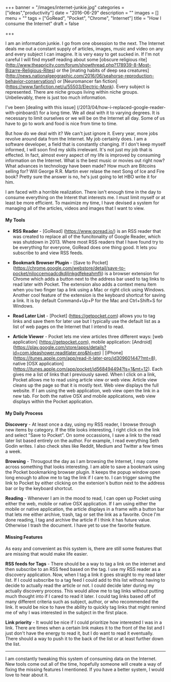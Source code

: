 +++
banner = "/images/internet-junkie.jpg"
categories = ["ideas","productivity"]
date = "2016-06-29"
description = ""
images = []
menu = ""
tags = ["GoRead", "Pocket", "Chrome", "Internet"]
title = "How I consume the Internet"
draft = false

+++



I am an information junkie. I go from one obsession to the next. The Internet deals me out a constant supply of articles, images, music and video on any and every subject I can imagine. It is very easy to get sucked in. If I'm not careful I will find myself reading about some [obscure religious rite] (http://www.theapricity.com/forum/showthread.php?178939-8-Most-Bizarre-Religious-Rites) or the [mating habits of deep sea creatures] (http://news.nationalgeographic.com/2016/06/seahorse-reproduction-behavior-conservation/) or [Neuromancer fan fiction] (https://www.fanfiction.net/u/55503/Electric-Monk). Every subject is represented. There are niche groups living within niche groups. Unbelievably, there is just too much information. 

I've been [dealing with this issue] (/2013/04/how-i-replaced-google-reader-with-pinboard/) for a long time. We all deal with it to varying degrees. It is necessary to limit ourselves or we will be on the Internet all day. Some of us have to go to work and food is nice from time to time. 

But how do we deal with it? We can't just ignore it. Every year, more jobs revolve around data from the Internet. My job certainly does. I am a software developer, a field that is constantly changing. If I don't keep myself informed, I will soon find my skills irrelevant. It's not just my job that is effected. In fact, almost every aspect of my life is improved by consuming information on the Internet. What is the best music or movies out right now? What advances in technology have been made? How much are Bitcoins selling for? Will George R.R. Martin ever relase the next Song of Ice and Fire book? Pretty sure the answer is no, he's just going to let HBO write it for him.

<!--
### Past attempts at solving the problem
 Below are a few.

* **Google Reader**
	was my RSS reader of choice until it was shutdown in 2013. Each day, usually in the morning, I would scan the posts of each feed and star anything that looked interesting. This supplied me with an almost never ending list of posts to read. My favorite features was Reader's ability to view the contents of a post from within the application. It stripped out most of the formatting and the ads and left me with simple readable text.

	There were a few drawbacks. It wasn't always possible to view a website from within Reader. Video was not supported. Also it wasn't possible to star articles from outside of a feed subscribed to through Reader.
* **Pinboard / Twitter**
	was how I initially replaced Google Reader. Pinboard is an application that allows you to create bookmarks by tagging links on the Internet. The primary feature that convinced me to use pinboard was it's ability to interact with other applications. There were several plugins that worked with popular web application. One of them was a Google Chrome plugin that let me mark any article that I came across as something I wanted to read later. The primary way that I discovered new content was Twitter. I followed people who wrote about subjects that I was interested in and bookmarked them. I could then get a list of articles that I wanted to read on Pinboard.

	Pinboard's mobile application allowed me to view simplified versions of my bookmarks much like Google Reader. Unfortunately this feature wasn't implemented for the web application. I had to open each site in a new tab and remember to close it later. The other problem with this solution was Twitter. Even though everyone posted links to their Twitter stream, they also tweeted random thoughts and other texts that I had to sift through. I eventually looked for a new solution because this one was just too much of a pain in the ass.
-->
	

I am faced with a horrible realization. There isn't enough time in the day to consume everything on the Interet that interests me. I must limit myself or at least be more efficient. To maximize my time, I have devised a system for managing all of the articles, videos and images that I want to view. 

#### My Tools

* **RSS Reader** -
	[GoRead] (https://www.goread.io/) is an RSS reader that was created to replace all of the funcitonality of Google Reader, which was shutdown in 2013. Where most RSS readers that I have found try to be everything for everyone, GoRead does one thing good. It lets you subscribe to and view RSS feeds.

* **Bookmark Browser Plugin** - 
	[Save to Pocket] (https://chrome.google.com/webstore/detail/save-to-pocket/niloccemoadcdkdjlinkgdfekeahmflj) is a browser extension for Chrome which adds a button next to the address bar used to tag links to read later with Pocket. The extension also adds a context menu item when you two finger tap a link using a Mac or right click using Windows. Another cool feature of the extension is the keyboard shortcut for saving a link. It is by default Command+Up+P for the Mac and Ctrl+Shift+S for Windows.

* **Read Later List** - 
	[Pocket] (https://getpocket.com) allows you to tag links and save them for later use but I typically use the default list as a list of web pages on the Internet that I intend to read. 

* **Article Viewer** - 
	Pocket lets me view articles three different ways: [web application] (https://getpocket.com), mobile application: [Android] (https://play.google.com/store/apps/details?id=com.ideashower.readitlater.pro&hl=en) | [iPhone] (https://itunes.apple.com/app/read-it-later-pro/id309601447?mt=8), native [OSX application] (https://itunes.apple.com/app/pocket/id568494494?ls=1&mt=12). Each gives me a list of links that I previously saved. When I click on a link, Pocket allows me to read using article view or web view. Article view cleans up the page so that it is mostly text. Web view displays the full website. If I am using the web application, web view open the link in a new tab. For both the native OSX and mobile applications, web view displays within the Pocket application.

#### My Daily Process
**Discovery** -
	At least once a day, using my RSS reader, I browse through new items by category. If the title looks interesting, I right click on the link and select "Save to Pocket". On some occassions, I save a link to the read later list based entirely on the author. For example, I read everything Seth Godin writes. I also check sites like Reddit, Medium and Twitter a few times a week.

**Browsing** -
	Througout the day as I am browsing the Internet, I may come across something that looks interesting. I am able to save a bookmark using the Pocket bookmarking browser plugin. It keeps the popup window open long enough to allow me to tag the link if I care to. I can trigger saving the link to Pocket by either clicking on the extenion's button next to the address bar or by the keyboard shortcut. 

**Reading** -
	Whenever I am in the mood to read, I can open up Pocket using either the web, mobile or native OSX application. If I am using either the mobile or native application, the article displays in a frame with a button bar that lets me either archive, trash, tag or set the link as a favorite. Once I'm done reading, I tag and archive the article if I think it has future value. Otherwise I trash the document. I have yet to use the favorite feature. 

#### Missing Features

As easy and convenient as this system is, there are still some features that are missing that would make life easier. 

**RSS feeds for Tags** -
There should be a way to tag a link on the internet and then subscribe to an RSS feed based on the tag. I use my RSS reader as a discovery application. Now, when I tag a link it goes straight to my read later list. If I could subscribe to a tag feed I could add to this list without having to decide to actually read the article or not. I could decide later during my actually discovery process. This would allow me to tag links without putting much thought into if I cared to read it later. I could tag links based off of many different criteria such as subject, author, or who recommended the link. It would be nice to have the ability to quickly tag links that might remind me of why I was interested in the subject in the first place. 

**Link priority** -
It would be nice if I could prioritize how interested I was in a link. There are times when a certain link makes it to the front of the list and I just don't have the energy to read it, but I do want to read it eventually. There should a way to push it to the back of the list or at least further down the list.

---

I am constantly tweaking this system of consuming data on the Internet. New tools come out all of the time, hopefully someone will create a way of fixing the missing features I mentioned. If you have a better system, I would love to hear about it.

